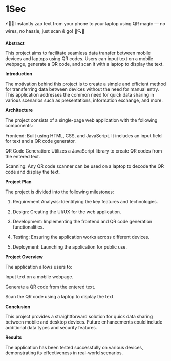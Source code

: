 # 1Sec

⚡️📲✨ Instantly zap text from your phone to your laptop using QR magic — no wires, no hassle, just scan &amp; go! 🚀🔍💬


**Abstract**

This project aims to facilitate seamless data transfer between mobile devices and laptops using QR codes. Users can input text on a mobile webpage, generate a QR code, and scan it with a laptop to display the text.

**Introduction**

The motivation behind this project is to create a simple and efficient method for transferring data between devices without the need for manual entry. This application addresses the common need for quick data sharing in various scenarios such as presentations, information exchange, and more.

**Architecture**

The project consists of a single-page web application with the following components:

Frontend: Built using HTML, CSS, and JavaScript. It includes an input field for text and a QR code generator.

QR Code Generation: Utilizes a JavaScript library to create QR codes from the entered text.

Scanning: Any QR code scanner can be used on a laptop to decode the QR code and display the text.


**Project Plan**

The project is divided into the following milestones:

1. Requirement Analysis: Identifying the key features and technologies.

2. Design: Creating the UI/UX for the web application.

3. Development: Implementing the frontend and QR code generation functionalities.

4. Testing: Ensuring the application works across different devices.

5. Deployment: Launching the application for public use.



**Project Overview**

The application allows users to:

Input text on a mobile webpage.

Generate a QR code from the entered text.

Scan the QR code using a laptop to display the text.


**Conclusion**

This project provides a straightforward solution for quick data sharing between mobile and desktop devices. Future enhancements could include additional data types and security features.

**Results**

The application has been tested successfully on various devices, demonstrating its effectiveness in real-world scenarios.
